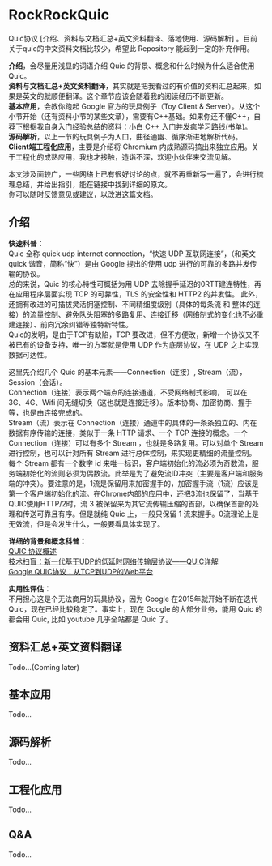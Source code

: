 # RockRockQuic
Quic协议 [介绍、资料与文档汇总+英文资料翻译、落地使用、源码解析] 。目前关于quic的中文资料文档比较少，希望此 Repository 能起到一定的补充作用。

**介绍**，会尽量用浅显的词语介绍 Quic 的背景、概念和什么时候为什么适合使用Quic。    
**资料与文档汇总+英文资料翻译**，其实就是把我看过的有价值的资料汇总起来，如果是英文的就顺便翻译。这个章节应该会随着我的阅读经历不断更新。  
**基本应用**，会教你跑起 Google 官方的玩具例子（Toy Client & Server）。从这个小节开始（还有资料小节的某些文章），需要有C++基础。如果你还不懂C++，自荐下根据我自身入门经验总结的资料：[小白 C++ 入门并发疯学习路线(书单)](https://juejin.im/post/5bb08fc8e51d450e62380e5b)。   
**源码解析**，以上一节的玩具例子为入口，曲径通幽、循序渐进地解析代码。  
**Client端工程化应用**，主要是介绍将 Chromium 内成熟源码搞出来独立应用。关于工程化的成熟应用，我也才接触，造诣不深，欢迎小伙伴来交流见解。  

本文涉及面较广，一些网络上已有很好讨论的点，就不再重新写一遍了，会进行梳理总结，并给出指引，能在链接中找到详细的原文。  
你可以随时反馈意见或建议，以改进这篇文档。

## 介绍
**快速科普：**  
Quic 全称 quick udp internet connection，“快速 UDP 互联网连接”，（和英文 quick 谐音，简称“快”）是由 Google 提出的使用 udp 进行的可靠的多路并发传输的协议。  
总的来说，Quic 的核心特性可概括为用 UDP 去除握手延迟的0RTT建连特性，再在应用程序层面实现 TCP 的可靠性，TLS 的安全性和 HTTP2 的并发性。
此外，还拥有改进的可插拔灵活拥塞控制、不同精细度级别（具体的每条流 和 整体的连接）的流量控制、避免队头阻塞的多路复用、连接迁移（网络制式的变化也不必重建连接）、前向冗余纠错等独特新特性。  
Quic的发明，是由于TCP有缺陷，TCP 要改进，但不方便改，新增一个协议又不被已有的设备支持，唯一的方案就是使用 UDP 作为底层协议，在 UDP 之上实现数据可达性。

这里先介绍几个 Quic 的基本元素——Connection（连接）, Stream（流），Session（会话）。  
Connection（连接）表示两个端点的连接通道，不受网络制式影响， 可以在 3G、4G、Wifi 间无缝切换（这也就是连接迁移）。版本协商、加密协商、握手等，也是由连接完成的。  
Stream（流）表示在 Connection（连接）通道中的具体的一条条独立的、内在数据有序传输的连接，类似于一条 HTTP 请求、一个 TCP 连接的概念。一个Connection（连接）可以有多个 Stream ，也就是多路复用。可以对单个 Stream 进行控制，也可以针对所有 Stream 进行总体控制，来实现更精细的流量控制。 
每个 Stream 都有一个数字 id 来唯一标识，客户端初始化的流必须为奇数流，服务端初始化的流则必须为偶数流。此举是为了避免流ID冲突（主要是客户端和服务端的冲突）。要注意的是，1流是保留用来加密握手的，加密握手流（1流）应该是第一个客户端初始化的流。在Chrome内部的应用中，还把3流也保留了，当基于QUIC使用HTTP/2时，流 3 被保留来为其它流传输压缩的首部，以确保首部的处理和传送可靠且有序。但是就纯 Quic 上，一般只保留 1 流来握手。0流理论上是无效流，但是会发生什么，一般要看具体实现了。


**详细的背景和概念科普：**   
[QUIC 协议概述](https://github.com/bestswifter/blog/blob/master/articles/quic.md)  
[技术扫盲：新一代基于UDP的低延时网络传输层协议——QUIC详解](http://www.52im.net/forum.php?mod=viewthread&tid=1309)  
[Google QUIC协议：从TCP到UDP的Web平台](http://www.infoq.com/cn/articles/quic-google-protocol-web-platform-from-tcp-to-udp) 

**实用性评估：**  
不用担心这是个无法商用的玩具协议，因为 Google 在2015年就开始不断在迭代 Quic，现在已经比较稳定了。事实上，现在 Google 的大部分业务，能用 Quic 的都会用 Quic, 比如 youtube 几乎全站都是 Quic 了。 

## 资料汇总+英文资料翻译


Todo...(Coming later)

## 基本应用
Todo...

## 源码解析
Todo...

## 工程化应用
Todo...

## Q&A
Todo...
